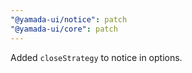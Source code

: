 ```yaml
---
"@yamada-ui/notice": patch
"@yamada-ui/core": patch
---
```


Added `closeStrategy` to notice in options.
